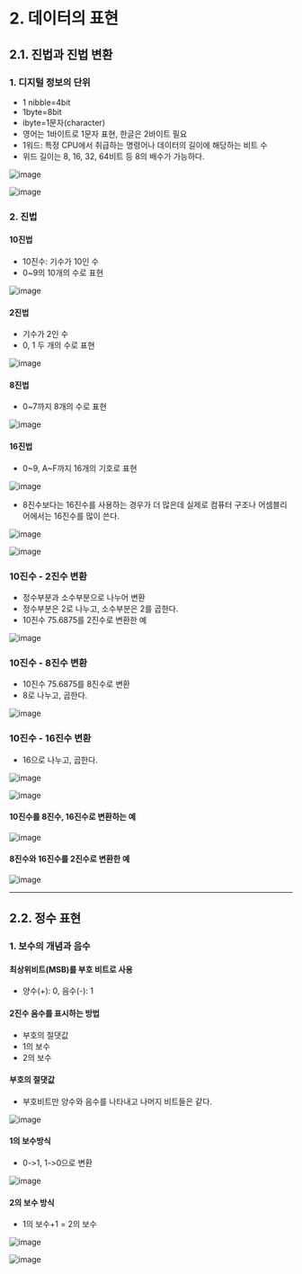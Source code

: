 # 2. 데이터의 표현
## 2.1. 진법과 진법 변환
### 1. 디지털 정보의 단위
* 1 nibble=4bit
* 1byte=8bit
* ibyte=1문자(character)
* 영어는 1바이트로 1문자 표현, 한글은 2바이트 필요
* 1워드: 특정 CPU에서 취급하는 명령어나 데이터의 길이에 해당하는 비트 수
* 위드 길이는 8, 16, 32, 64비트 등 8의 배수가 가능하다.

![image](https://github.com/user-attachments/assets/9908a58f-606b-40fe-8fe0-9e6a2b0fe493)

![image](https://github.com/user-attachments/assets/79a5b5ec-ee27-48a1-bfe0-a07873b59a87)

### 2. 진법
#### 10진법
* 10진수: 기수가 10인 수
* 0~9의 10개의 수로 표현

![image](https://github.com/user-attachments/assets/a8b5de6c-8d94-4681-bbfb-d1052536e81d)

#### 2진법
* 기수가 2인 수
* 0, 1 두 개의 수로 표현

![image](https://github.com/user-attachments/assets/9d45d35a-c321-459e-9fba-6d9da496e131)

#### 8진법
* 0~7까지 8개의 수로 표현

![image](https://github.com/user-attachments/assets/80cd04ae-c380-4461-a835-febd4e38526a)

#### 16진법
* 0~9, A~F까지 16개의 기호로 표현

![image](https://github.com/user-attachments/assets/a8f2222a-e7de-420d-bb36-3b485189c678)



* 8진수보다는 16진수를 사용하는 경우가 더 많은데 실제로 컴퓨터 구조나 어셈블리어에서는 16진수를 많이 쓴다.

![image](https://github.com/user-attachments/assets/344d0a27-1eae-4727-b96a-246c1f1e1d7a)

![image](https://github.com/user-attachments/assets/587005ad-4ac3-4f8d-ab9d-f9a51e6f7bce)

### 10진수 - 2진수 변환
* 정수부분과 소수부분으로 나누어 변환
* 정수부분은 2로 나누고, 소수부분은 2를 곱한다.
* 10진수 75.6875를 2진수로 변환한 예

![image](https://github.com/user-attachments/assets/627d013d-777e-4100-8562-5df172990108)

### 10진수 - 8진수 변환
* 10진수 75.6875를 8진수로 변환
* 8로 나누고, 곱한다.

![image](https://github.com/user-attachments/assets/7aa0d5aa-8efd-4b0a-94a4-a8c49eea1255)

### 10진수 - 16진수 변환
* 16으로 나누고, 곱한다.

![image](https://github.com/user-attachments/assets/132e490e-a1f1-4ff6-9017-e735e0d99066)

![image](https://github.com/user-attachments/assets/7a6e1be3-3cc5-47eb-b3db-e69c8f913fb1)

#### 10진수를 8진수, 16진수로 변환하는 예

![image](https://github.com/user-attachments/assets/2a7ba578-932a-4aba-9f97-bac713cb5868)

#### 8진수와 16진수를 2진수로 변환한 예

![image](https://github.com/user-attachments/assets/6d58307f-0b5c-410f-a00b-f6a7ed3d0655)

---

## 2.2. 정수 표현
### 1. 보수의 개념과 음수
#### 최상위비트(MSB)를 부호 비트로 사용
* 양수(+): 0, 음수(-): 1

#### 2진수 음수를 표시하는 방법
* 부호의 절댓값
* 1의 보수
* 2의 보수

#### 부호의 절댓값
* 부호비트만 양수와 음수를 나타내고 나머지 비트들은 같다.

![image](https://github.com/user-attachments/assets/3e71fcf8-ed83-41b0-99fc-e321cd65fda9)

#### 1의 보수방식
* 0->1, 1->0으로 변환

![image](https://github.com/user-attachments/assets/b5773bcb-673a-4ba9-a934-39f7886ff6ff)

#### 2의 보수 방식
* 1의 보수+1 = 2의 보수

![image](https://github.com/user-attachments/assets/5576fb2b-eb6c-4e0b-ab4c-33012d7fe748)

![image](https://github.com/user-attachments/assets/c8d53498-e1ed-4e80-9c4e-78486c2d9f0c)
